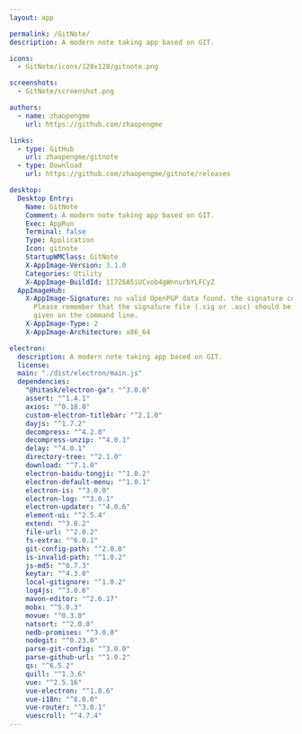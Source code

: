 ```yaml
---
layout: app

permalink: /GitNote/
description: A modern note taking app based on GIT.

icons:
  - GitNote/icons/128x128/gitnote.png

screenshots:
  - GitNote/screenshot.png

authors:
  - name: zhaopengme
    url: https://github.com/zhaopengme

links:
  - type: GitHub
    url: zhaopengme/gitnote
  - type: Download
    url: https://github.com/zhaopengme/gitnote/releases

desktop:
  Desktop Entry:
    Name: GitNote
    Comment: A modern note taking app based on GIT.
    Exec: AppRun
    Terminal: false
    Type: Application
    Icon: gitnote
    StartupWMClass: GitNote
    X-AppImage-Version: 3.1.0
    Categories: Utility
    X-AppImage-BuildId: 1I7Z6A5iUCvob4gWnnurbYLFCyZ
  AppImageHub:
    X-AppImage-Signature: no valid OpenPGP data found. the signature could not be verified.
      Please remember that the signature file (.sig or .asc) should be the first file
      given on the command line.
    X-AppImage-Type: 2
    X-AppImage-Architecture: x86_64

electron:
  description: A modern note taking app based on GIT.
  license: 
  main: "./dist/electron/main.js"
  dependencies:
    "@hitask/electron-ga": "^3.0.0"
    assert: "^1.4.1"
    axios: "^0.18.0"
    custom-electron-titlebar: "^2.1.0"
    dayjs: "^1.7.2"
    decompress: "^4.2.0"
    decompress-unzip: "^4.0.1"
    delay: "^4.0.1"
    directory-tree: "^2.1.0"
    download: "^7.1.0"
    electron-baidu-tongji: "^1.0.2"
    electron-default-menu: "^1.0.1"
    electron-is: "^3.0.0"
    electron-log: "^3.0.1"
    electron-updater: "^4.0.6"
    element-ui: "^2.5.4"
    extend: "^3.0.2"
    file-url: "^2.0.2"
    fs-extra: "^6.0.1"
    git-config-path: "^2.0.0"
    is-invalid-path: "^1.0.2"
    js-md5: "^0.7.3"
    keytar: "^4.3.0"
    local-gitignore: "^1.0.2"
    log4js: "^3.0.6"
    mavon-editor: "^2.6.17"
    mobx: "^5.0.3"
    movue: "^0.3.0"
    natsort: "^2.0.0"
    nedb-promises: "^3.0.0"
    nodegit: "^0.23.0"
    parse-git-config: "^3.0.0"
    parse-github-url: "^1.0.2"
    qs: "^6.5.2"
    quill: "^1.3.6"
    vue: "^2.5.16"
    vue-electron: "^1.0.6"
    vue-i18n: "^8.0.0"
    vue-router: "^3.0.1"
    vuescroll: "^4.7.4"
---
```

